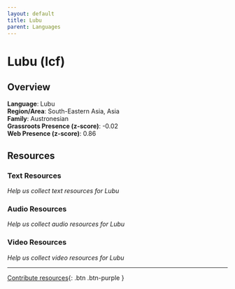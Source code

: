 ```yaml
---
layout: default
title: Lubu
parent: Languages
---
```


# Lubu (lcf)

## Overview

**Language**: Lubu  
**Region/Area**: South-Eastern Asia, Asia  
**Family**: Austronesian  
**Grassroots Presence (z-score)**: -0.02  
**Web Presence (z-score)**: 0.86  

## Resources

### Text Resources
*Help us collect text resources for Lubu*

### Audio Resources
*Help us collect audio resources for Lubu*

### Video Resources
*Help us collect video resources for Lubu*

---

[Contribute resources](https://forms.office.com/e/1SfLJx3u1r){: .btn .btn-purple }
